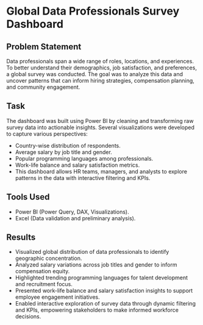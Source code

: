 # Global Data Professionals Survey Dashboard

## Problem Statement
Data professionals span a wide range of roles, locations, and experiences. To better understand their demographics, job satisfaction, and preferences, a global survey was conducted. The goal was to analyze this data and uncover patterns that can inform hiring strategies, compensation planning, and community engagement.

## Task
The dashboard was built using Power BI by cleaning and transforming raw survey data into actionable insights. Several visualizations were developed to capture various perspectives:  
* Country-wise distribution of respondents.  
* Average salary by job title and gender.  
* Popular programming languages among professionals.  
* Work-life balance and salary satisfaction metrics.  
* This dashboard allows HR teams, managers, and analysts to explore patterns in the data with interactive filtering and KPIs.  

## Tools Used
* Power BI (Power Query, DAX, Visualizations).
* Excel (Data validation and preliminary analysis).

## Results
* Visualized global distribution of data professionals to identify geographic concentration.
* Analyzed salary variations across job titles and gender to inform compensation equity.
* Highlighted trending programming languages for talent development and recruitment focus.
* Presented work-life balance and salary satisfaction insights to support employee engagement initiatives.
* Enabled interactive exploration of survey data through dynamic filtering and KPIs, empowering stakeholders to make informed workforce decisions.
